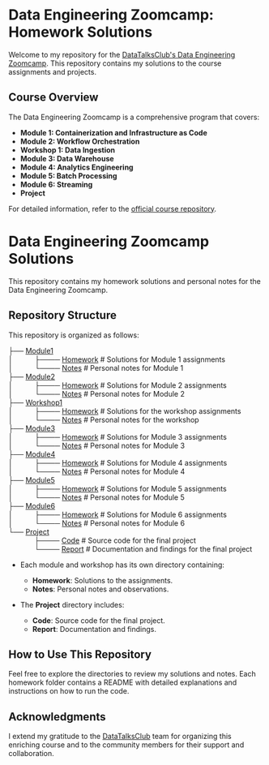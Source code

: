 # Data Engineering Zoomcamp: Homework Solutions

Welcome to my repository for the [DataTalksClub's Data Engineering Zoomcamp](https://github.com/DataTalksClub/data-engineering-zoomcamp). This repository contains my solutions to the course assignments and projects.

## Course Overview

The Data Engineering Zoomcamp is a comprehensive program that covers:

- **Module 1: Containerization and Infrastructure as Code**
- **Module 2: Workflow Orchestration**
- **Workshop 1: Data Ingestion**
- **Module 3: Data Warehouse**
- **Module 4: Analytics Engineering**
- **Module 5: Batch Processing**
- **Module 6: Streaming**
- **Project**

For detailed information, refer to the [official course repository](https://github.com/DataTalksClub/data-engineering-zoomcamp).


# Data Engineering Zoomcamp Solutions

This repository contains my homework solutions and personal notes for the Data Engineering Zoomcamp.

## Repository Structure

This repository is organized as follows:

├── [Module1](Module1/)  
│&nbsp; &nbsp; &nbsp; &nbsp; &nbsp; &nbsp;├──── [Homework](Module1/Homework/)   # Solutions for Module 1 assignments  
│&nbsp; &nbsp; &nbsp; &nbsp; &nbsp; &nbsp;└──── [Notes](Module1/Notes/)         # Personal notes for Module 1  
├── [Module2](Module2/)  
│&nbsp; &nbsp; &nbsp; &nbsp; &nbsp; &nbsp;├──── [Homework](Module2/Homework/)   # Solutions for Module 2 assignments  
│&nbsp; &nbsp; &nbsp; &nbsp; &nbsp; &nbsp;└──── [Notes](Module2/Notes/)         # Personal notes for Module 2  
├── [Workshop1](Workshop1/)  
│&nbsp; &nbsp; &nbsp; &nbsp; &nbsp; &nbsp;├──── [Homework](Workshop1/Homework/) # Solutions for the workshop assignments  
│&nbsp; &nbsp; &nbsp; &nbsp; &nbsp; &nbsp;└──── [Notes](Workshop1/Notes/)      # Personal notes for the workshop  
├── [Module3](Module3/)  
│&nbsp; &nbsp; &nbsp; &nbsp; &nbsp; &nbsp;├──── [Homework](Module3/Homework/)   # Solutions for Module 3 assignments  
│&nbsp; &nbsp; &nbsp; &nbsp; &nbsp; &nbsp;└──── [Notes](Module3/Notes/)         # Personal notes for Module 3  
├── [Module4](Module4/)  
│&nbsp; &nbsp; &nbsp; &nbsp; &nbsp; &nbsp;├──── [Homework](Module4/Homework/)   # Solutions for Module 4 assignments  
│&nbsp; &nbsp; &nbsp; &nbsp; &nbsp; &nbsp;└──── [Notes](Module4/Notes/)         # Personal notes for Module 4  
├── [Module5](Module5/)  
│&nbsp; &nbsp; &nbsp; &nbsp; &nbsp; &nbsp;├──── [Homework](Module5/Homework/)   # Solutions for Module 5 assignments  
│&nbsp; &nbsp; &nbsp; &nbsp; &nbsp; &nbsp;└──── [Notes](Module5/Notes/)         # Personal notes for Module 5  
├── [Module6](Module6/)  
│&nbsp; &nbsp; &nbsp; &nbsp; &nbsp; &nbsp;├──── [Homework](Module6/Homework/)   # Solutions for Module 6 assignments  
│&nbsp; &nbsp; &nbsp; &nbsp; &nbsp; &nbsp;└──── [Notes](Module6/Notes/)         # Personal notes for Module 6  
└── [Project](Project/)  
&nbsp; &nbsp; &nbsp; &nbsp; &nbsp; &nbsp; &nbsp;├──── [Code](Project/Code/)           # Source code for the final project  
&nbsp; &nbsp; &nbsp; &nbsp; &nbsp; &nbsp; &nbsp;└──── [Report](Project/Report/)       # Documentation and findings for the final project  


- Each module and workshop has its own directory containing:
  - **Homework**: Solutions to the assignments.
  - **Notes**: Personal notes and observations.

- The **Project** directory includes:
  - **Code**: Source code for the final project.
  - **Report**: Documentation and findings.

## How to Use This Repository

Feel free to explore the directories to review my solutions and notes. Each homework folder contains a README with detailed explanations and instructions on how to run the code.

## Acknowledgments

I extend my gratitude to the [DataTalksClub](https://datatalks.club/) team for organizing this enriching course and to the community members for their support and collaboration.

